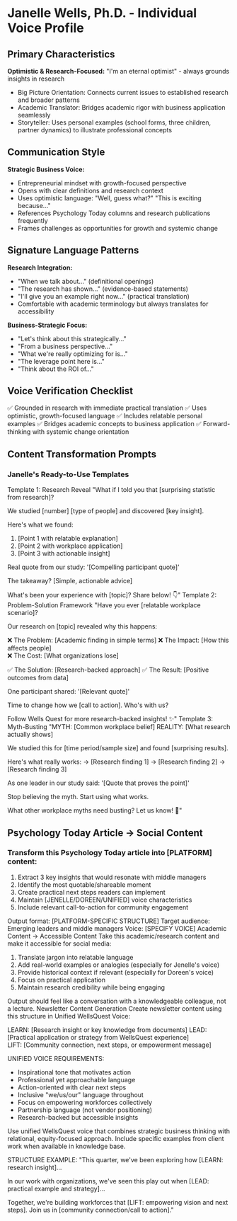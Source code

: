# Janelle Wells, Ph.D. - Individual Voice Profile

## Primary Characteristics

**Optimistic & Research-Focused:** "I'm an eternal optimist" - always grounds insights in research
- Big Picture Orientation: Connects current issues to established research and broader patterns
- Academic Translator: Bridges academic rigor with business application seamlessly
- Storyteller: Uses personal examples (school forms, three children, partner dynamics) to illustrate professional concepts

## Communication Style

**Strategic Business Voice:**
- Entrepreneurial mindset with growth-focused perspective
- Opens with clear definitions and research context
- Uses optimistic language: "Well, guess what?" "This is exciting because..."
- References Psychology Today columns and research publications frequently
- Frames challenges as opportunities for growth and systemic change

## Signature Language Patterns

**Research Integration:**
- "When we talk about..." (definitional openings)
- "The research has shown..." (evidence-based statements)
- "I'll give you an example right now..." (practical translation)
- Comfortable with academic terminology but always translates for accessibility

**Business-Strategic Focus:**
- "Let's think about this strategically..."
- "From a business perspective..."
- "What we're really optimizing for is..."
- "The leverage point here is..."
- "Think about the ROI of..."

## Voice Verification Checklist

✅ Grounded in research with immediate practical translation
✅ Uses optimistic, growth-focused language
✅ Includes relatable personal examples
✅ Bridges academic concepts to business application
✅ Forward-thinking with systemic change orientation

## Content Transformation Prompts

### Janelle's Ready-to-Use Templates

Template 1: Research Reveal
"What if I told you that [surprising statistic from research]?

We studied [number] [type of people] and discovered [key insight].

Here's what we found:

1. [Point 1 with relatable explanation]
2. [Point 2 with workplace application]
3. [Point 3 with actionable insight]

Real quote from our study: '[Compelling participant quote]'

The takeaway? [Simple, actionable advice]

What's been your experience with [topic]? Share below! 👇"
Template 2: Problem-Solution Framework
"Have you ever [relatable workplace scenario]?

Our research on [topic] revealed why this happens:

❌ The Problem: [Academic finding in simple terms]
❌ The Impact: [How this affects people]  
❌ The Cost: [What organizations lose]

✅ The Solution: [Research-backed approach]
✅ The Result: [Positive outcomes from data]

One participant shared: '[Relevant quote]'

Time to change how we [call to action]. Who's with us?

Follow Wells Quest for more research-backed insights! ✨"
Template 3: Myth-Busting
"MYTH: [Common workplace belief]
REALITY: [What research actually shows]

We studied this for [time period/sample size] and found [surprising results].

Here's what really works:
→ [Research finding 1]
→ [Research finding 2]
→ [Research finding 3]

As one leader in our study said: '[Quote that proves the point]'

Stop believing the myth. Start using what works.

What other workplace myths need busting? Let us know! 💪"

## Psychology Today Article → Social Content

### Transform this Psychology Today article into [PLATFORM] content:

1. Extract 3 key insights that would resonate with middle managers
2. Identify the most quotable/shareable moment
3. Create practical next steps readers can implement
4. Maintain [JENELLE/DOREEN/UNIFIED] voice characteristics
5. Include relevant call-to-action for community engagement

Output format: [PLATFORM-SPECIFIC STRUCTURE]
Target audience: Emerging leaders and middle managers
Voice: [SPECIFY VOICE]
Academic Content → Accessible Content
Take this academic/research content and make it accessible for social media:

1. Translate jargon into relatable language
2. Add real-world examples or analogies (especially for Jenelle's voice)
3. Provide historical context if relevant (especially for Doreen's voice)
4. Focus on practical application
5. Maintain research credibility while being engaging

Output should feel like a conversation with a knowledgeable colleague, not a lecture.
Newsletter Content Generation
Create newsletter content using this structure in Unified WellsQuest Voice:

LEARN: [Research insight or key knowledge from documents]
LEAD: [Practical application or strategy from WellsQuest experience]  
LIFT: [Community connection, next steps, or empowerment message]

UNIFIED VOICE REQUIREMENTS:

- Inspirational tone that motivates action
- Professional yet approachable language
- Action-oriented with clear next steps
- Inclusive "we/us/our" language throughout
- Focus on empowering workforces collectively
- Partnership language (not vendor positioning)
- Research-backed but accessible insights

Use unified WellsQuest voice that combines strategic business thinking with relational, equity-focused approach. Include specific examples from client work when available in knowledge base.

STRUCTURE EXAMPLE:
"This quarter, we've been exploring how [LEARN: research insight]...

In our work with organizations, we've seen this play out when [LEAD: practical example and strategy]...

Together, we're building workforces that [LIFT: empowering vision and next steps]. Join us in [community connection/call to action]."
